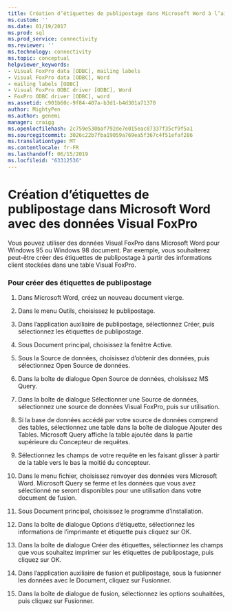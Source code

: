 ```yaml
---
title: Création d’étiquettes de publipostage dans Microsoft Word à l’aide de données Visual FoxPro | Microsoft Docs
ms.custom: ''
ms.date: 01/19/2017
ms.prod: sql
ms.prod_service: connectivity
ms.reviewer: ''
ms.technology: connectivity
ms.topic: conceptual
helpviewer_keywords:
- Visual FoxPro data [ODBC], mailing labels
- Visual FoxPro data [ODBC], Word
- mailing labels [ODBC]
- Visual FoxPro ODBC driver [ODBC], Word
- FoxPro ODBC driver [ODBC], word
ms.assetid: c901b60c-9f84-407a-b3d1-b4d301a71370
author: MightyPen
ms.author: genemi
manager: craigg
ms.openlocfilehash: 2c759e530baf792de7e015eac87337f35cf9f5a1
ms.sourcegitcommit: 3026c22b7fba19059a769ea5f367c4f51efaf286
ms.translationtype: MT
ms.contentlocale: fr-FR
ms.lasthandoff: 06/15/2019
ms.locfileid: "63312536"
---
```

# <a name="creating-mailing-labels-in-microsoft-word-using-visual-foxpro-data"></a>Création d’étiquettes de publipostage dans Microsoft Word avec des données Visual FoxPro
Vous pouvez utiliser des données Visual FoxPro dans Microsoft Word pour Windows 95 ou Windows 98 document. Par exemple, vous souhaiterez peut-être créer des étiquettes de publipostage à partir des informations client stockées dans une table Visual FoxPro.  
  
### <a name="to-create-mailing-labels"></a>Pour créer des étiquettes de publipostage  
  
1.  Dans Microsoft Word, créez un nouveau document vierge.  
  
2.  Dans le menu Outils, choisissez le publipostage.  
  
3.  Dans l’application auxiliaire de publipostage, sélectionnez Créer, puis sélectionnez les étiquettes de publipostage.  
  
4.  Sous Document principal, choisissez la fenêtre Active.  
  
5.  Sous la Source de données, choisissez d’obtenir des données, puis sélectionnez Open Source de données.  
  
6.  Dans la boîte de dialogue Open Source de données, choisissez MS Query.  
  
7.  Dans la boîte de dialogue Sélectionner une Source de données, sélectionnez une source de données Visual FoxPro, puis sur utilisation.  
  
8.  Si la base de données accédé par votre source de données comprend des tables, sélectionnez une table dans la boîte de dialogue Ajouter des Tables. Microsoft Query affiche la table ajoutée dans la partie supérieure du Concepteur de requêtes.  
  
9. Sélectionnez les champs de votre requête en les faisant glisser à partir de la table vers le bas la moitié du concepteur.  
  
10. Dans le menu fichier, choisissez renvoyer des données vers Microsoft Word. Microsoft Query se ferme et les données que vous avez sélectionné ne seront disponibles pour une utilisation dans votre document de fusion.  
  
11. Sous Document principal, choisissez le programme d’installation.  
  
12. Dans la boîte de dialogue Options d’étiquette, sélectionnez les informations de l’imprimante et étiquette puis cliquez sur OK.  
  
13. Dans la boîte de dialogue Créer des étiquettes, sélectionnez les champs que vous souhaitez imprimer sur les étiquettes de publipostage, puis cliquez sur OK.  
  
14. Dans l’application auxiliaire de fusion et publipostage, sous la fusionner les données avec le Document, cliquez sur Fusionner.  
  
15. Dans la boîte de dialogue de fusion, sélectionnez les options souhaitées, puis cliquez sur Fusionner.
